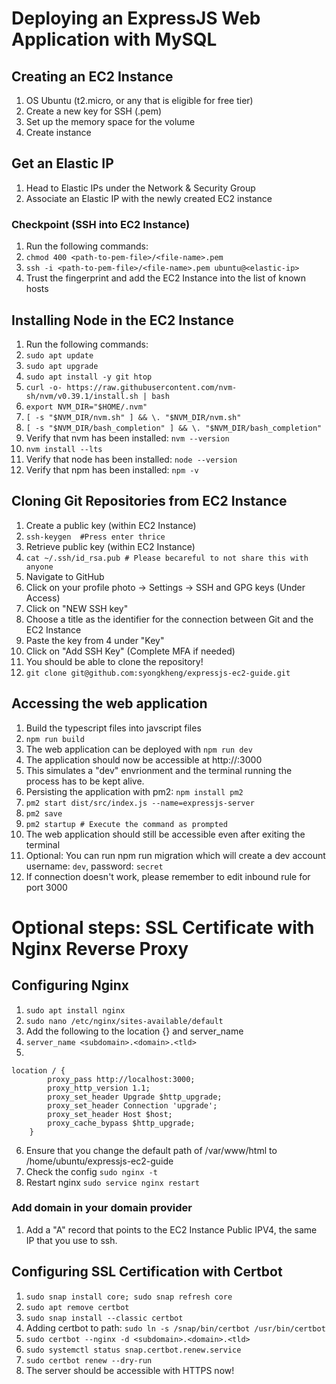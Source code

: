 # Deploying an ExpressJS Web Application with MySQL

## Creating an EC2 Instance

1) OS Ubuntu (t2.micro, or any that is eligible for free tier)
2) Create a new key for SSH (.pem)
3) Set up the memory space for the volume
4) Create instance

## Get an Elastic IP

1) Head to Elastic IPs under the Network & Security Group
2) Associate an Elastic IP with the newly created EC2 instance

### Checkpoint (SSH into EC2 Instance)

1) Run the following commands:
2) `chmod 400 <path-to-pem-file>/<file-name>.pem`
3) `ssh -i <path-to-pem-file>/<file-name>.pem ubuntu@<elastic-ip>`
4) Trust the fingerprint and add the EC2 Instance into the list of known hosts

## Installing Node in the EC2 Instance

1) Run the following commands:
2) `sudo apt update`
3) `sudo apt upgrade`
4) `sudo apt install -y git htop`
5) `curl -o- https://raw.githubusercontent.com/nvm-sh/nvm/v0.39.1/install.sh | bash`
6) `export NVM_DIR="$HOME/.nvm"`
7) `[ -s "$NVM_DIR/nvm.sh" ] && \. "$NVM_DIR/nvm.sh"`
8) `[ -s "$NVM_DIR/bash_completion" ] && \. "$NVM_DIR/bash_completion"`
9) Verify that nvm has been installed: `nvm --version`
10) `nvm install --lts`
11) Verify that node has been installed: `node --version`
12) Verify that npm has been installed: `npm -v`

## Cloning Git Repositories from EC2 Instance

1) Create a public key (within EC2 Instance)
2) `ssh-keygen  #Press enter thrice`
3) Retrieve public key (within EC2 Instance)
4) `cat ~/.ssh/id_rsa.pub # Please becareful to not share this with anyone`
5) Navigate to GitHub
6) Click on your profile photo -> Settings -> SSH and GPG keys (Under Access)
7) Click on "NEW SSH key"
8) Choose a title as the identifier for the connection between Git and the EC2 Instance
9) Paste the key from 4 under "Key"
10) Click on "Add SSH Key" (Complete MFA if needed)
11) You should be able to clone the repository!
12) `git clone git@github.com:syongkheng/expressjs-ec2-guide.git`

## Accessing the web application
1) Build the typescript files into javscript files
2) `npm run build`
3) The web application can be deployed with `npm run dev`
4) The application should now be accessible at http://<elastic-ip>:3000
5) This simulates a "dev" envrionment and the terminal running the process has to be kept alive.
6) Persisting the application with pm2: `npm install pm2`
7) `pm2 start dist/src/index.js --name=expressjs-server`
8) `pm2 save`
9) `pm2 startup # Execute the command as prompted`
10) The web application should still be accessible even after exiting the terminal
11) Optional: You can run npm run migration which will create a dev account username: `dev`, password: `secret`
12) If connection doesn't work, please remember to edit inbound rule for port 3000

# Optional steps: SSL Certificate with Nginx Reverse Proxy

## Configuring Nginx
1) `sudo apt install nginx`
2) `sudo nano /etc/nginx/sites-available/default`
3) Add the following to the location {} and server_name
4) `server_name <subdomain>.<domain>.<tld>`
5)
```
location / {
        proxy_pass http://localhost:3000;
        proxy_http_version 1.1;
        proxy_set_header Upgrade $http_upgrade;
        proxy_set_header Connection 'upgrade';
        proxy_set_header Host $host;
        proxy_cache_bypass $http_upgrade;
    }
```
6) Ensure that you change the default path of /var/www/html to /home/ubuntu/expressjs-ec2-guide
7) Check the config `sudo nginx -t`
8) Restart nginx `sudo service nginx restart`

### Add domain in your domain provider
1) Add a "A" record that points to the EC2 Instance Public IPV4, the same IP that you use to ssh.

## Configuring SSL Certification with Certbot
1) `sudo snap install core; sudo snap refresh core`
2) `sudo apt remove certbot`
3) `sudo snap install --classic certbot`
4) Adding certbot to path: `sudo ln -s /snap/bin/certbot /usr/bin/certbot`
5) `sudo certbot --nginx -d <subdomain>.<domain>.<tld>` 
6) `sudo systemctl status snap.certbot.renew.service`
7) `sudo certbot renew --dry-run`
8) The server should be accessible with HTTPS now!
